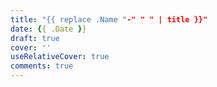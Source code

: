 ```yaml
---
title: "{{ replace .Name "-" " " | title }}"
date: {{ .Date }}
draft: true
cover: ''
useRelativeCover: true
comments: true
---
```



